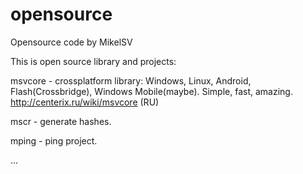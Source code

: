 # opensource
Opensource code by MikelSV

This is open source library and projects:

msvcore - crossplatform library: Windows, Linux, Android, Flash(Crossbridge), Windows Mobile(maybe). Simple, fast, amazing. http://centerix.ru/wiki/msvcore (RU)

mscr - generate hashes.

mping - ping project.

...
